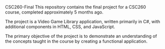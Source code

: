 CSC260-Final
This repository contains the final project for a CSC260 course, completed approximately 5 months ago.

The project is a Video Game Library application, written primarily in C#, with additional components in HTML, CSS, and JavaScript.

The primary objective of the project is to demonstrate an understanding of the concepts taught in the course by creating a functional application.
